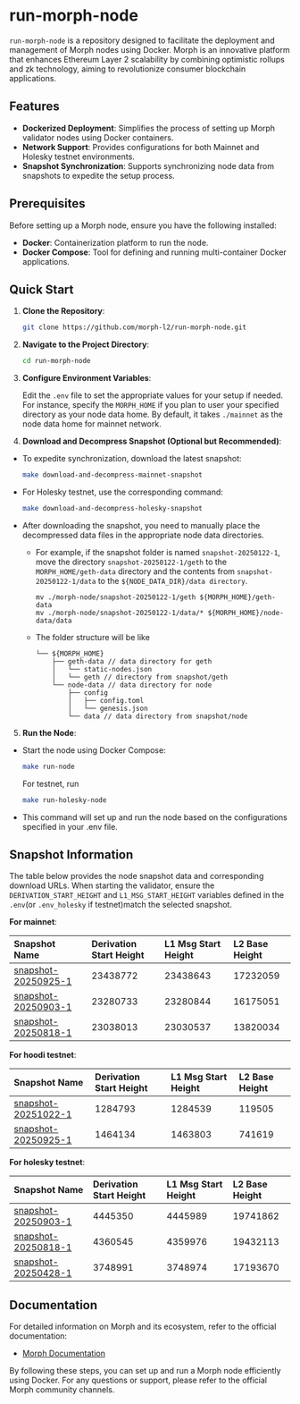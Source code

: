 # run-morph-node

`run-morph-node` is a repository designed to facilitate the deployment and management of Morph nodes using Docker. Morph is an innovative platform that enhances Ethereum Layer 2 scalability by combining optimistic rollups and zk technology, aiming to revolutionize consumer blockchain applications.

## Features

- **Dockerized Deployment**: Simplifies the process of setting up Morph validator nodes using Docker containers.
- **Network Support**: Provides configurations for both Mainnet and Holesky testnet environments.
- **Snapshot Synchronization**: Supports synchronizing node data from snapshots to expedite the setup process.

## Prerequisites

Before setting up a Morph node, ensure you have the following installed:

- **Docker**: Containerization platform to run the node.
- **Docker Compose**: Tool for defining and running multi-container Docker applications.

## Quick Start

1. **Clone the Repository**:

   ```bash
   git clone https://github.com/morph-l2/run-morph-node.git
   ```

2. **Navigate to the Project Directory**:

   ```bash
   cd run-morph-node
   ```

3. **Configure Environment Variables**:

   Edit the `.env` file to set the appropriate values for your setup if needed. For instance, specify the `MORPH_HOME` if you plan to user your specified directory as your node data home. By default, it takes  `./mainnet` as the node data home for mainnet network.

4. **Download and Decompress Snapshot (Optional but Recommended)**:

- To expedite synchronization, download the latest snapshot:

    ```bash
    make download-and-decompress-mainnet-snapshot
    ```

- For Holesky testnet, use the corresponding command:

    ```bash
    make download-and-decompress-holesky-snapshot
    ```

- After downloading the snapshot, you need to manually place the decompressed data files in the appropriate node data directories.
    - For example, if the snapshot folder is named `snapshot-20250122-1`, move the directory `snapshot-20250122-1/geth` to the `MORPH_HOME/geth-data` directory and the contents from `snapshot-20250122-1/data` to the `${NODE_DATA_DIR}/data directory`.
        ```
        mv ./morph-node/snapshot-20250122-1/geth ${MORPH_HOME}/geth-data
        mv ./morph-node/snapshot-20250122-1/data/* ${MORPH_HOME}/node-data/data
        ```

    - The folder structure will be like
        ```
        └── ${MORPH_HOME}
            ├── geth-data // data directory for geth
            │   └── static-nodes.json
            │   └── geth // directory from snapshot/geth   
            └── node-data // data directory for node
                ├── config
                │   ├── config.toml
                │   └── genesis.json
                └── data // data directory from snapshot/node
        ```


5. **Run the Node**:

- Start the node using Docker Compose:

    ```bash
    make run-node
    ```

  For testnet, run

    ```bash
    make run-holesky-node
    ```   

- This command will set up and run the node based on the configurations specified in your .env file.

## Snapshot Information

The table below provides the node snapshot data and corresponding download URLs. When starting the validator, ensure the `DERIVATION_START_HEIGHT` and `L1_MSG_START_HEIGHT` variables defined in the `.env`(or `.env_holesky` if testnet)match the selected snapshot.

**For mainnet**:

| Snapshot Name                                                                         | Derivation Start Height | L1 Msg Start Height | L2 Base Height |
|:--------------------------------------------------------------------------------------|:------------------------|:--------------------|:---------------|
| [snapshot-20250925-1](https://snapshot.morphl2.io/mainnet/snapshot-20250925-1.tar.gz) | 23438772                | 23438643            | 17232059       |
| [snapshot-20250903-1](https://snapshot.morphl2.io/mainnet/snapshot-20250903-1.tar.gz) | 23280733                | 23280844            | 16175051       |
| [snapshot-20250818-1](https://snapshot.morphl2.io/mainnet/snapshot-20250818-1.tar.gz) | 23038013                | 23030537            | 13820034       |


**For hoodi testnet**:

| Snapshot Name                                                                       | Derivation Start Height | L1 Msg Start Height | L2 Base Height |
|:------------------------------------------------------------------------------------|:------------------------|:--------------------|:---------------|
| [snapshot-20251022-1](https://snapshot.morphl2.io/hoodi/snapshot-20251022-1.tar.gz) | 1284793                 | 1284539             | 119505         |
| [snapshot-20250925-1](https://snapshot.morphl2.io/hoodi/snapshot-20250925-1.tar.gz) | 1464134                 | 1463803             | 741619         |

**For holesky testnet**:

|    Snapshot Name    |Derivation Start Height | L1 Msg Start Height | L2 Base Height |
|:--------------------|:------------------------|:--------------------|:--------------------|
|[snapshot-20250903-1](https://snapshot.morphl2.io/holesky/snapshot-20250903-1.tar.gz)|4445350|4445989|19741862|
|[snapshot-20250818-1](https://snapshot.morphl2.io/holesky/snapshot-20250818-1.tar.gz)|4360545|4359976|19432113|
|[snapshot-20250428-1](https://snapshot.morphl2.io/holesky/snapshot-20250428-1.tar.gz)|3748991|3748974|17193670|

## Documentation
For detailed information on Morph and its ecosystem, refer to the official documentation:

- [Morph Documentation](https://morphl2.io)

By following these steps, you can set up and run a Morph node efficiently using Docker. For any questions or support, please refer to the official Morph community channels.








